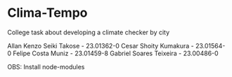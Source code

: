 # Clima-Tempo
College task about developing a climate checker by city

Allan Kenzo Seiki Takose - 23.01362-0
Cesar Shoity Kumakura - 23.01564-0
Felipe Costa Muniz - 23.01459-8
Gabriel Soares Teixeira - 23.00486-0

OBS: Install node-modules
